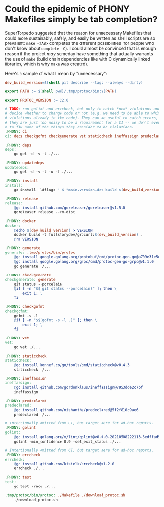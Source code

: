 # Could the epidemic of PHONY Makefiles simply be tab completion?

SuperTorpedo suggested that the reason for unnecessary Makefiles that could more sustainably, safely, and easily be written as shell scripts are so prevalent: `make <TAB>` completes the different possibilities (for people who don't know about `complete -C`). I could almost be convinced that is enough reason if the project *may* someday have something that actually warrants the use of `make` (build chain dependencies like with C dynamically linked libraries, which is why `make` was created).

Here's a sample of what I mean by "unnecessary":

```Makefile
dev_build_version=$(shell git describe --tags --always --dirty)

export PATH := $(shell pwd)/.tmp/protoc/bin:$(PATH)

export PROTOC_VERSION := 22.0

# TODO: run golint and errcheck, but only to catch *new* violations and
# decide whether to change code or not (e.g. we need to be able to whitelist
# violations already in the code). They can be useful to catch errors, but
# they are just too noisy to be a requirement for a CI -- we don't even *want*
# to fix some of the things they consider to be violations.
.PHONY: ci
ci: deps checkgofmt checkgenerate vet staticcheck ineffassign predeclared test

.PHONY: deps
deps:
	go get -d -v -t ./...

.PHONY: updatedeps
updatedeps:
	go get -d -v -t -u -f ./...

.PHONY: install
install:
	go install -ldflags '-X "main.version=dev build $(dev_build_version)"' ./...

.PHONY: release
release:
	@go install github.com/goreleaser/goreleaser@v1.5.0
	goreleaser release --rm-dist

.PHONY: docker
docker:
	@echo $(dev_build_version) > VERSION
	docker build -t fullstorydev/grpcurl:$(dev_build_version) .
	@rm VERSION

.PHONY: generate
generate: .tmp/protoc/bin/protoc
	@go install google.golang.org/protobuf/cmd/protoc-gen-go@a709e31e5d12
	@go install google.golang.org/grpc/cmd/protoc-gen-go-grpc@v1.1.0
	go generate ./...

.PHONY: checkgenerate
checkgenerate: generate
	git status --porcelain
	@if [ -n "$$(git status --porcelain)" ]; then \
		exit 1; \
	fi

.PHONY: checkgofmt
checkgofmt:
	gofmt -s -l .
	@if [ -n "$$(gofmt -s -l .)" ]; then \
		exit 1; \
	fi

.PHONY: vet
vet:
	go vet ./...

.PHONY: staticcheck
staticcheck:
	@go install honnef.co/go/tools/cmd/staticcheck@v0.4.3
	staticcheck ./...

.PHONY: ineffassign
ineffassign:
	@go install github.com/gordonklaus/ineffassign@7953dde2c7bf
	ineffassign .

.PHONY: predeclared
predeclared:
	@go install github.com/nishanths/predeclared@5f2f810c9ae6
	predeclared ./...

# Intentionally omitted from CI, but target here for ad-hoc reports.
.PHONY: golint
golint:
	@go install golang.org/x/lint/golint@v0.0.0-20210508222113-6edffad5e616
	golint -min_confidence 0.9 -set_exit_status ./...

# Intentionally omitted from CI, but target here for ad-hoc reports.
.PHONY: errcheck
errcheck:
	@go install github.com/kisielk/errcheck@v1.2.0
	errcheck ./...

.PHONY: test
test:
	go test -race ./...

.tmp/protoc/bin/protoc: ./Makefile ./download_protoc.sh
	./download_protoc.sh
```

